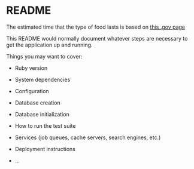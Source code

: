 # README

The estimated time that the type of food lasts is based on [this .gov page](https://www.foodsafety.gov/keep/charts/storagetimes.html)

This README would normally document whatever steps are necessary to get the
application up and running.

Things you may want to cover:

* Ruby version

* System dependencies

* Configuration

* Database creation

* Database initialization

* How to run the test suite

* Services (job queues, cache servers, search engines, etc.)

* Deployment instructions

* ...
